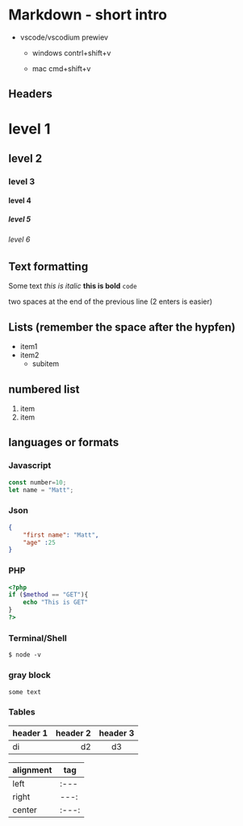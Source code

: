 # Markdown - short intro

- vscode/vscodium prewiev

    - windows contrl+shift+v

    - mac cmd+shift+v

## Headers

# level 1
## level 2
### level 3
#### level 4
##### level 5
###### level 6

## Text formatting

Some text *this is italic* **this is bold**
`code` 

 two spaces at the end of the previous line (2 enters is easier)

 ## Lists (remember the space after the hypfen)

 - item1
 - item2
    - subitem

## numbered list

1. item
2. item

## languages or formats

### Javascript
```js
const number=10;
let name = "Matt";
```
<!-- if you have markdown pdf you can use this to break the page so they don't get seperated to 2 different pages -->
<div style = "page-break-after:always;"></div>

### Json
```json
{
    "first name": "Matt",
    "age" :25
}
```
### PHP
```php
<?php 
if ($method == "GET"){
    echo "This is GET"
}
?>
```

### Terminal/Shell
```shell
$ node -v
```
### gray block
```
some text
```

### Tables

header 1|header 2|header 3
:---|---:|:---:|
di  |d2  |d3

alignment| tag|
---------|-----|
left     |:--- |
right    |---: |
center   |:---:|